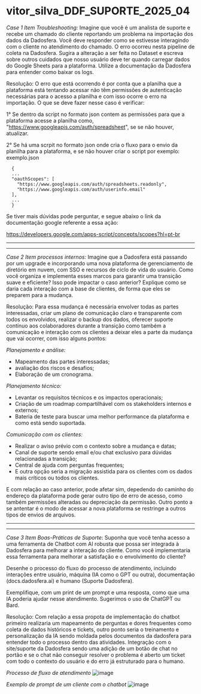 # vitor_silva_DDF_SUPORTE_2025_04

*Case 1*
*Item Troubleshooting:* Imagine que você é um analista de suporte e recebe um chamado do cliente reportando um problema na importação dos dados da Dadosfera. Você deve responder como se estivesse interagindo com o cliente no atendimento do chamado. O erro ocorreu nesta pipeline de coleta na Dadosfera. Sugira a alteração a ser feita no Dataset e escreva sobre outros cuidados que nosso usuário deve ter quando carregar dados do Google Sheets para a plataforma. Utilize a documentação da Dadosfera para entender como baixar os logs.

Resolução: 
O erro que está ocorrendo é por conta que a planilha que a plataforma está tentando acessar não têm permissões de autenticação necessárias para o acesso a planilha e com isso ocorre o erro na importação. O que se deve fazer nesse caso é verificar: 

  1° Se dentro da script no formato json contem as permissões para que a plataforma acesse a planilha como, "https://www.googleapis.com/auth/spreadsheet", se se não houver, atualizar.

  2° Se há uma scrpit no formato json onde cria o fluxo para o envio da planilha para a plataforma, e se não houver criar o script por exemplo: exemplo.json

      {
      ...
      "oauthScopes": [
        "https://www.googleapis.com/auth/spreadsheets.readonly",
        "https://www.googleapis.com/auth/userinfo.email"
      ],
      ...
      }

Se tiver mais dúvidas pode perguntar, e segue abaixo o link da documentação google referente a essa ação:

  https://developers.google.com/apps-script/concepts/scopes?hl=pt-br

--------------------------------------------------------------------------------------------------------------------------------
--------------------------------------------------------------------------------------------------------------------------------
*Case 2* *Item processos internos:* Imagine que a Dadosfera está passando por um upgrade e incorporando uma nova plataforma de gerenciamento de diretório em nuvem, com SSO e recursos de ciclo de vida do usuário. Como você organiza e implementa esses marcos para garantir uma transição suave e eficiente? Isso pode impactar o caso anterior? Explique como se daria cada interação com a base de clientes, de forma que eles se preparem para a mudança.

Resolução: 
Para essa mudança é necessária envolver todas as partes interessadas, criar um plano de comunicação claro e transparente com todos os envolvidos, realizar o backup dos dados, oferecer suporte contínuo aos colaboradores durante a transição como também a comunicação e interação com os clientes a deixar eles a parte da mudança que vai ocorrer, com isso alguns pontos:

 *Planejamento e análise:* 
  * Mapeamento das partes interessadas; 
  * avaliação dos riscos e desafios; 
  * Elaboração de um cronograma.

 *Planejamento técnico:* 
  * Levantar os requisitos técnicos e os impactos operacionais; 
  * Criação de um roadmap compartilhável com os stakeholders internos e externos; 
  * Bateria de teste para buscar uma melhor performance da plataforma e como está sendo suportada.

 *Comunicação com os clientes:* 
  * Realizar o aviso prévio com o contexto sobre a mudança e datas; 
  * Canal de suporte sendo email e/ou chat exclusivo para dúvidas relacionadas a transição; 
  * Central de ajuda com perguntas frequentes; 
  * E outra opção seria a migração assistida para os clientes com os dados mais críticos ou todos os clientes.

E com relação ao caso anterior, pode afetar sim, depedendo do caminho do endereço da plataforma pode gerar outro tipo de erro de acesso, como também permissões alteradas ou depreciação da permissão. Outro ponto a se antentar é o modo de acessar a nova plataforma se restringe a outros tipos de envios de arquivos.

---------------------------------------------------------------------------------------------------------------------------
---------------------------------------------------------------------------------------------------------------------------

*Case 3* *Item Boas-Práticas de Suporte*: Suponha que você tenha acesso a uma ferramenta de Chatbot com AI robusta que possa ser integrada à Dadosfera para melhorar a interação do cliente. Como você implementaria essa ferramenta para melhorar a satisfação e o envolvimento do cliente?

Desenhe o processo do fluxo do processo de atendimento, incluindo interações entre usuário, máquina (IA como o GPT ou outra), documentação (docs.dadosfera.ai) e humano (Suporte Dadosfera).

Exemplifique, com um print de um prompt e uma resposta, como que uma IA poderia ajudar nesse atendimento. Sugerimos o uso de ChatGPT ou Bard.

Resolução:
Com relação a essa propota de implementação do chatbot primeiro realizaria um mapeamento de perguntas e dores frequentes como coleta de dados históricos e tickets, outro ponto seria o treinamento e personalização da IA sendo moldada pelos documentos da dadosfera para entender todo o processo dentro das atividades. Integração com o site/suporte da Dadosfera sendo uma adição de um botão de chat no portão e se o chat não conseguir resolver o problema é aberto um ticket com todo o contexto do usuário e do erro já estruturado para o humano.

*Processo de fluxo de atendimento*
![image](https://github.com/user-attachments/assets/96468f51-e099-4a88-bcce-4884127df261)


*Exemplo de prompt de um cliente com o chatbot*
  ![image](https://github.com/user-attachments/assets/1a40422b-2ba9-4c34-830f-7b959086e32d)
